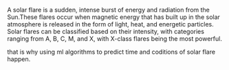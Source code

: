 A solar flare is a sudden, intense burst of energy and radiation from the Sun.These flares occur when 
magnetic energy that has built up in the solar atmosphere is released in the form of light, heat, and 
energetic particles. Solar flares can be classified based on their intensity, with categories ranging 
from A, B, C, M, and X, with X-class flares being the most powerful.

that is why using ml algorithms to predict time and coditions of solar flare happen.
